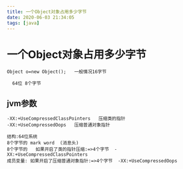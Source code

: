 ```yaml
---
title: 一个Object对象占用多少字节
date: 2020-06-03 21:34:05
tags: [java]
---
```


# 一个Object对象占用多少字节

```
Object o=new Object();   一般情况16字节
  
  64位 8个字节
```

## jvm参数

```
-XX:+UseCompressedClassPointers   压缩类的指针
-XX:+UseCompressedOops   压缩普通对象指针
```

<!--more-->

```
结构:64位系统
8个字节的 mark word  (消息头)
8个字节的   如果开启了类的指针压缩:=>4个字节  -XX:+UseCompressedClassPointers
成员变量: 如果开启了压缩普通对象指针:=>4个字节  -XX:+UseCompressedOops 

```

